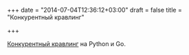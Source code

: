 +++
date = "2014-07-04T12:36:12+03:00"
draft = false
title = "Конкурентный кравлинг"

+++

<p><a href="http://venkat.io/posts/concurrent-crawling/">Конкурентный кравлинг</a> на Python и Go.</p>

